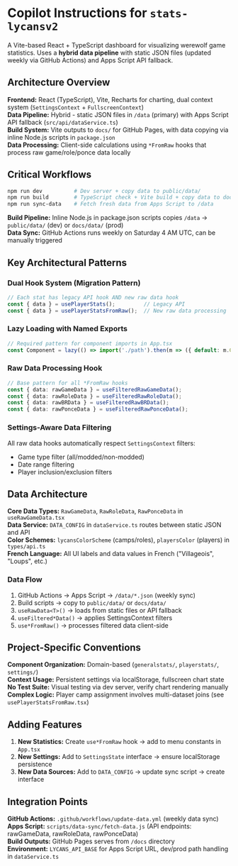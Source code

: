 

# Copilot Instructions for `stats-lycansv2`

A Vite-based React + TypeScript dashboard for visualizing werewolf game statistics. Uses a **hybrid data pipeline** with static JSON files (updated weekly via GitHub Actions) and Apps Script API fallback.

## Architecture Overview

**Frontend:** React (TypeScript), Vite, Recharts for charting, dual context system (`SettingsContext` + `FullscreenContext`)  
**Data Pipeline:** Hybrid - static JSON files in `/data` (primary) with Apps Script API fallback (`src/api/dataService.ts`)  
**Build System:** Vite outputs to `docs/` for GitHub Pages, with data copying via inline Node.js scripts in `package.json`  
**Data Processing:** Client-side calculations using `*FromRaw` hooks that process raw game/role/ponce data locally

## Critical Workflows

```bash
npm run dev          # Dev server + copy data to public/data/
npm run build        # TypeScript check + Vite build + copy data to docs/data/
npm run sync-data    # Fetch fresh data from Apps Script to /data
```

**Build Pipeline:** Inline Node.js in package.json scripts copies `/data` → `public/data/` (dev) or `docs/data/` (prod)  
**Data Sync:** GitHub Actions runs weekly on Saturday 4 AM UTC, can be manually triggered

## Key Architectural Patterns

### Dual Hook System (Migration Pattern)
```typescript
// Each stat has legacy API hook AND new raw data hook
const { data } = usePlayerStats();         // Legacy API
const { data } = usePlayerStatsFromRaw();  // New raw data processing
```

### Lazy Loading with Named Exports
```typescript
// Required pattern for component imports in App.tsx
const Component = lazy(() => import('./path').then(m => ({ default: m.ComponentName })));
```

### Raw Data Processing Hook
```typescript
// Base pattern for all *FromRaw hooks
const { data: rawGameData } = useFilteredRawGameData();
const { data: rawRoleData } = useFilteredRawRoleData();
const { data: rawBRData } = useFilteredRawBRData();
const { data: rawPonceData } = useFilteredRawPonceData();
```

### Settings-Aware Data Filtering
All raw data hooks automatically respect `SettingsContext` filters:
- Game type filter (all/modded/non-modded)
- Date range filtering
- Player inclusion/exclusion filters

## Data Architecture

**Core Data Types:** `RawGameData`, `RawRoleData`, `RawPonceData` in `useRawGameData.tsx`  
**Data Service:** `DATA_CONFIG` in `dataService.ts` routes between static JSON and API  
**Color Schemes:** `lycansColorScheme` (camps/roles), `playersColor` (players) in `types/api.ts`  
**French Language:** All UI labels and data values in French ("Villageois", "Loups", etc.)

### Data Flow
1. GitHub Actions → Apps Script → `/data/*.json` (weekly sync)
2. Build scripts → copy to `public/data/` or `docs/data/`
3. `useRawData<T>()` → loads from static files or API fallback
4. `useFiltered*Data()` → applies SettingsContext filters
5. `use*FromRaw()` → processes filtered data client-side

## Project-Specific Conventions

**Component Organization:** Domain-based (`generalstats/`, `playerstats/`, `settings/`)  
**Context Usage:** Persistent settings via localStorage, fullscreen chart state  
**No Test Suite:** Visual testing via dev server, verify chart rendering manually  
**Complex Logic:** Player camp assignment involves multi-dataset joins (see `usePlayerStatsFromRaw.tsx`)

## Adding Features

1. **New Statistics:** Create `use*FromRaw` hook → add to menu constants in `App.tsx`
2. **New Settings:** Add to `SettingsState` interface → ensure localStorage persistence
3. **New Data Sources:** Add to `DATA_CONFIG` → update sync script → create interface

## Integration Points

**GitHub Actions:** `.github/workflows/update-data.yml` (weekly data sync)  
**Apps Script:** `scripts/data-sync/fetch-data.js` (API endpoints: rawGameData, rawRoleData, rawPonceData)  
**Build Outputs:** GitHub Pages serves from `/docs` directory  
**Environment:** `LYCANS_API_BASE` for Apps Script URL, dev/prod path handling in `dataService.ts`
